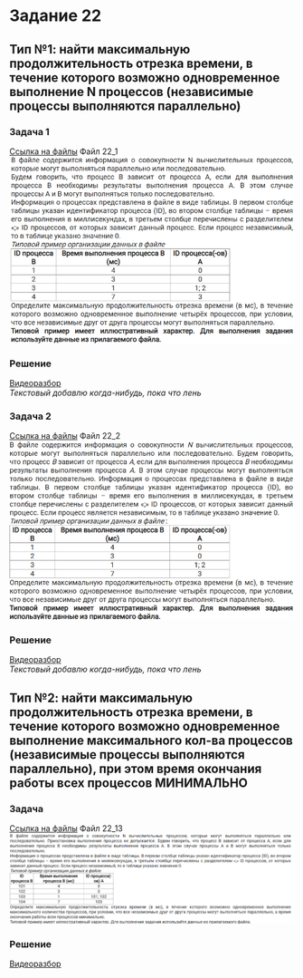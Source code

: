 # Задание 22

## Тип №1: найти максимальную продолжительность отрезка времени, в течение которого возможно одновременное выполнение N процессов (независимые процессы выполняются параллельно)
### Задача 1
[Ссылка на файлы](https://disk.yandex.ru/d/JJVj5xcLUmAlIg)
Файл 22_1
![](./source/22_1z.png)
### Решение
[Видеоразбор](./source/22_1.mp4)  
*Текстовый добавлю когда-нибудь, пока что лень*
### Задача 2
[Ссылка на файлы](https://disk.yandex.ru/d/JJVj5xcLUmAlIg)
Файл 22_2
![](./source/22_2z.png)
### Решение
[Видеоразбор](./source/22_2.mp4)  
*Текстовый добавлю когда-нибудь, пока что лень*
## Тип №2: найти максимальную продолжительность отрезка времени, в течение которого возможно одновременное выполнение максимального кол-ва процессов (независимые процессы выполняются параллельно), при этом время окончания работы всех процессов МИНИМАЛЬНО
### Задача
[Ссылка на файлы](https://disk.yandex.ru/d/JJVj5xcLUmAlIg)
Файл 22_13
![](./source/22_13z.png)
### Решение
[Видеоразбор](./source/22_13.mp4) 
